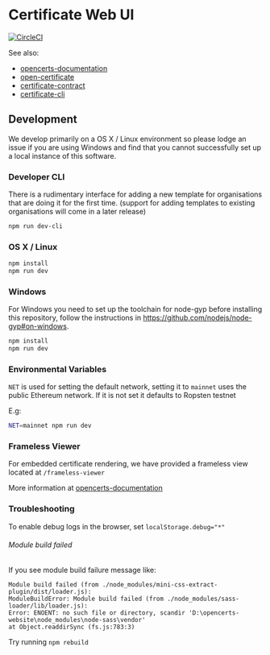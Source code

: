 # Certificate Web UI 
  
[![CircleCI](https://circleci.com/gh/OpenCerts/opencerts-website.svg?style=svg)](https://circleci.com/gh/OpenCerts/opencerts-website)

See also:

* [opencerts-documentation](https://github.com/OpenCerts/opencerts-documentation)
* [open-certificate](https://github.com/OpenCerts/open-certificate)
* [certificate-contract](https://github.com/OpenCerts/certificate-store-contract)
* [certificate-cli](https://github.com/OpenCerts/certificate-cli)


## Development

We develop primarily on a OS X / Linux environment so please lodge an issue if you are using Windows and find that you cannot successfully set up a local instance of this software.

### Developer CLI

There is a rudimentary interface for adding a new template for organisations that are doing it for the first time. (support for adding templates to existing organisations will come in a later release)

```bash
npm run dev-cli
```


### OS X / Linux
```bash
npm install
npm run dev
```

### Windows

For Windows you need to set up the toolchain for node-gyp before installing this repository, follow the instructions in https://github.com/nodejs/node-gyp#on-windows.

```bash
npm install
npm run dev
```

### Environmental Variables

`NET` is used for setting the default network, setting it to `mainnet` uses the public Ethereum network. If it is not set it defaults to Ropsten testnet

E.g:
```bash
NET=mainnet npm run dev
```

### Frameless Viewer

For embedded certificate rendering, we have provided a frameless view located at `/frameless-viewer`

More information at [opencerts-documentation](http://docs.opencerts.io/embedded_viewer.html)

### Troubleshooting

To enable debug logs in the browser, set `localStorage.debug="*"`

###### Module build failed

If you see module build failure message like:
```
Module build failed (from ./node_modules/mini-css-extract-plugin/dist/loader.js):
ModuleBuildError: Module build failed (from ./node_modules/sass-loader/lib/loader.js):
Error: ENOENT: no such file or directory, scandir 'D:\opencerts-website\node_modules\node-sass\vendor'
at Object.readdirSync (fs.js:783:3)
```

Try running `npm rebuild`

